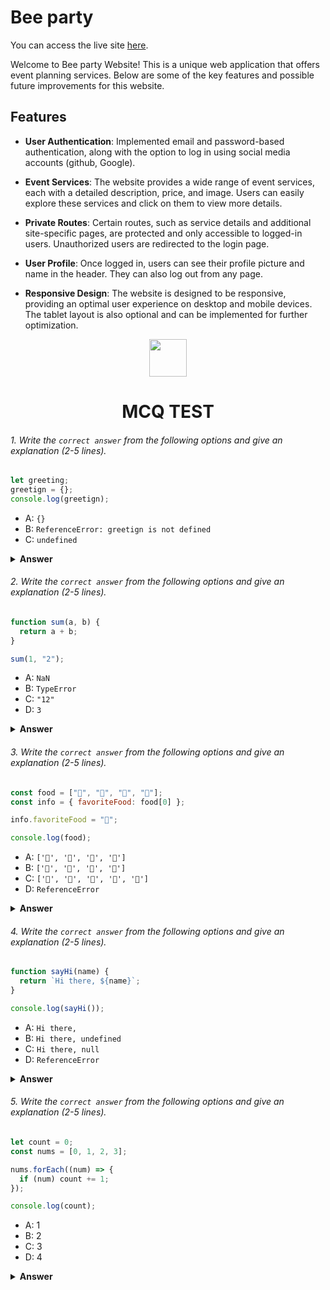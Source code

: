 # Bee party 

You can access the live site [here](https://bee-party.web.app/).


Welcome to Bee party Website! This is a unique web application that offers event planning services. Below are some of the key features and possible future improvements for this website.

## Features 

- **User Authentication**: Implemented email and password-based authentication, along with the option to log in using social media accounts (github, Google).

- **Event Services**: The website provides a wide range of event services, each with a detailed description, price, and image. Users can easily explore these services and click on them to view more details.

- **Private Routes**: Certain routes, such as service details and additional site-specific pages, are protected and only accessible to logged-in users. Unauthorized users are redirected to the login page.

- **User Profile**: Once logged in, users can see their profile picture and name in the header. They can also log out from any page.


- **Responsive Design**: The website is designed to be responsive, providing an optimal user experience on desktop and mobile devices. The tablet layout is also optional and can be implemented for further optimization.




<div align="center">
  <img height="60" src="https://edurev.gumlet.io/AllImages/original/ApplicationImages/CourseImages/944e5d47-8c55-4a89-91e5-22ab5f2798fc_CI.png">
  <h1>MCQ TEST</h1>
</div>

###### 1. Write the `correct answer` from the following options and give an explanation (2-5 lines).

```javascript
let greeting;
greetign = {};
console.log(greetign);
```

- A: `{}`
- B: `ReferenceError: greetign is not defined`
- C: `undefined`

<details><summary><b>Answer</b></summary>
<p>

#### Answer: A: `{}` 

<i>Here 'let greeting' is a name of variable but there is no value. Then set a empty object as value of greeting so the value greeting is a empty object.</i>

</p>
</details>

###### 2. Write the `correct answer` from the following options and give an explanation (2-5 lines).

```javascript
function sum(a, b) {
  return a + b;
}

sum(1, "2");
```

- A: `NaN`
- B: `TypeError`
- C: `"12"`
- D: `3`

<details><summary><b>Answer</b></summary>
<p>

#### Answer: C: `"12"`  

<i>Here a function to summation a and b . Then a = number and b = string so string summation number equal string so answer is "12"</i>

</p>
</details>

###### 3. Write the `correct answer` from the following options and give an explanation (2-5 lines).

```javascript
const food = ["🍕", "🍫", "🥑", "🍔"];
const info = { favoriteFood: food[0] };

info.favoriteFood = "🍝";

console.log(food);
```

- A: `['🍕', '🍫', '🥑', '🍔']`
- B: `['🍝', '🍫', '🥑', '🍔']`
- C: `['🍝', '🍕', '🍫', '🥑', '🍔']`
- D: `ReferenceError`

<details><summary><b>Answer</b></summary>
<p>

#### Answer: A: `['🍕', '🍫', '🥑', '🍔']` 

<i>Here food a array and make a object with food array's first element named info then change the value of info.favoriteFood did not change the value of food array so food = ['🍕', '🍫', '🥑', '🍔'] </i>

</p>
</details>

###### 4. Write the `correct answer` from the following options and give an explanation (2-5 lines).

```javascript
function sayHi(name) {
  return `Hi there, ${name}`;
}

console.log(sayHi());
```

- A: `Hi there,`
- B: `Hi there, undefined`
- C: `Hi there, null`
- D: `ReferenceError`

<details><summary><b>Answer</b></summary>
<p>

#### Answer: B: `Hi there, undefined`

<i>Answer is "Hi there, undefined" because SayHi function take a parameter and return  "hi there, parameter" here did not set parameter value so the function provide "Hi there, undefined"</i>

</p>
</details>

###### 5. Write the `correct answer` from the following options and give an explanation (2-5 lines).

```javascript
let count = 0;
const nums = [0, 1, 2, 3];

nums.forEach((num) => {
  if (num) count += 1;
});

console.log(count);
```

- A: 1
- B: 2
- C: 3
- D: 4

<details><summary><b>Answer</b></summary>
<p>

#### Answer: C: `3`

<i>Here throw a loop in the nums array and check if num === true then count += 1 so 0 a false value That's why answer equal 3</i>

</p>
</details>


